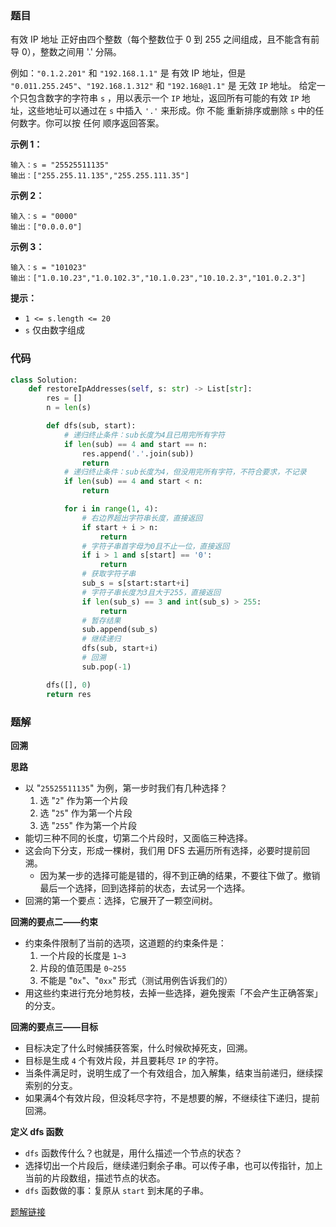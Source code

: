 ### 题目

有效 IP 地址 正好由四个整数（每个整数位于 0 到 255 之间组成，且不能含有前导 0），整数之间用 '.' 分隔。

例如：`"0.1.2.201"` 和 `"192.168.1.1"` 是 有效 IP 地址，但是 `"0.011.255.245"`、`"192.168.1.312"` 和 `"192.168@1.1"` 是 无效 `IP` 地址。
给定一个只包含数字的字符串 `s` ，用以表示一个 `IP` 地址，返回所有可能的有效 `IP` 地址，这些地址可以通过在 `s` 中插入 `'.'` 来形成。你 不能 重新排序或删除 `s` 中的任何数字。你可以按 任何 顺序返回答案。


**示例 1：**

```
输入：s = "25525511135"
输出：["255.255.11.135","255.255.111.35"]
```

**示例 2：**

```
输入：s = "0000"
输出：["0.0.0.0"]
```

**示例 3：**

```
输入：s = "101023"
输出：["1.0.10.23","1.0.102.3","10.1.0.23","10.10.2.3","101.0.2.3"]
``` 

**提示：**

- `1 <= s.length <= 20`
- `s` 仅由数字组成

### 代码

```python
class Solution:
    def restoreIpAddresses(self, s: str) -> List[str]:
        res = []
        n = len(s)

        def dfs(sub, start):
            # 递归终止条件：sub长度为4且已用完所有字符
            if len(sub) == 4 and start == n:
                res.append('.'.join(sub))
                return
            # 递归终止条件：sub长度为4，但没用完所有字符，不符合要求，不记录
            if len(sub) == 4 and start < n:
                return

            for i in range(1, 4):
                # 右边界超出字符串长度，直接返回
                if start + i > n:
                    return
                # 字符子串首字母为0且不止一位，直接返回
                if i > 1 and s[start] == '0':
                    return
                # 获取字符子串
                sub_s = s[start:start+i]
                # 字符子串长度为3且大于255，直接返回
                if len(sub_s) == 3 and int(sub_s) > 255:
                    return
                # 暂存结果
                sub.append(sub_s)
                # 继续递归
                dfs(sub, start+i)
                # 回溯
                sub.pop(-1)

        dfs([], 0)
        return res 
```

### 题解

**回溯**

**思路**

- 以 "`25525511135`" 为例，第一步时我们有几种选择？
    1. 选 "`2`" 作为第一个片段
    2. 选 "`25`" 作为第一个片段
    3. 选 "`255`" 作为第一个片段
- 能切三种不同的长度，切第二个片段时，又面临三种选择。
- 这会向下分支，形成一棵树，我们用 DFS 去遍历所有选择，必要时提前回溯。
    - 因为某一步的选择可能是错的，得不到正确的结果，不要往下做了。撤销最后一个选择，回到选择前的状态，去试另一个选择。
- 回溯的第一个要点：选择，它展开了一颗空间树。
  
**回溯的要点二——约束**

- 约束条件限制了当前的选项，这道题的约束条件是：
    1. 一个片段的长度是 `1~3`
    2. 片段的值范围是 `0~255`
    3. 不能是 "`0x`"、"`0xx`" 形式（测试用例告诉我们的）
- 用这些约束进行充分地剪枝，去掉一些选择，避免搜索「不会产生正确答案」的分支。


**回溯的要点三——目标**

- 目标决定了什么时候捕获答案，什么时候砍掉死支，回溯。
- 目标是生成 `4` 个有效片段，并且要耗尽 `IP` 的字符。
- 当条件满足时，说明生成了一个有效组合，加入解集，结束当前递归，继续探索别的分支。
- 如果满4个有效片段，但没耗尽字符，不是想要的解，不继续往下递归，提前回溯。


**定义 dfs 函数**

- `dfs` 函数传什么？也就是，用什么描述一个节点的状态？
- 选择切出一个片段后，继续递归剩余子串。可以传子串，也可以传指针，加上当前的片段数组，描述节点的状态。
- `dfs` 函数做的事：复原从 `start` 到末尾的子串。


[题解链接](https://leetcode.cn/problems/restore-ip-addresses/solutions/366627/shou-hua-tu-jie-huan-yuan-dfs-hui-su-de-xi-jie-by-/)
